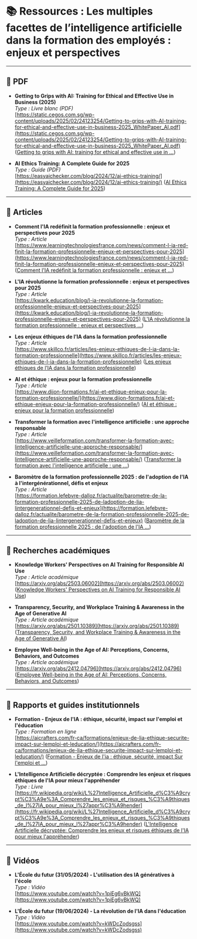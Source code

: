 # 📚 Ressources : Les multiples facettes de l’intelligence artificielle dans la formation des employés : enjeux et perspectives

---

## 📄 PDF

- **Getting to Grips with AI: Training for Ethical and Effective Use in Business (2025)**  
  *Type : Livre blanc (PDF)*  
  [https://static.cegos.com.sg/wp-content/uploads/2025/02/24123254/Getting-to-grips-with-AI-training-for-ethical-and-effective-use-in-business-2025_WhitePaper_AI.pdf](https://static.cegos.com.sg/wp-content/uploads/2025/02/24123254/Getting-to-grips-with-AI-training-for-ethical-and-effective-use-in-business-2025_WhitePaper_AI.pdf) ([Getting to grips with AI: training for ethical and effective use in ...](https://static.cegos.com.sg/wp-content/uploads/2025/02/24123254/Getting-to-grips-with-AI-training-for-ethical-and-effective-use-in-business-2025_WhitePaper_AI.pdf?utm_source=chatgpt.com))

- **AI Ethics Training: A Complete Guide for 2025**  
  *Type : Guide (PDF)*  
  [https://easyaichecker.com/blog/2024/12/ai-ethics-training/](https://easyaichecker.com/blog/2024/12/ai-ethics-training/) ([AI Ethics Training: A Complete Guide for 2025](https://easyaichecker.com/blog/2024/12/ai-ethics-training/?utm_source=chatgpt.com))

---

## 📰 Articles

- **Comment l'IA redéfinit la formation professionnelle : enjeux et perspectives pour 2025**  
  *Type : Article*  
  [https://www.learningtechnologiesfrance.com/news/comment-l-ia-red-finit-la-formation-professionnelle-enjeux-et-perspectives-pour-2025](https://www.learningtechnologiesfrance.com/news/comment-l-ia-red-finit-la-formation-professionnelle-enjeux-et-perspectives-pour-2025) ([Comment l'IA redéfinit la formation professionnelle : enjeux et ...](https://www.learningtechnologiesfrance.com/news/comment-l-ia-red-finit-la-formation-professionnelle-enjeux-et-perspectives-pour-2025?utm_source=chatgpt.com))

- **L'IA révolutionne la formation professionnelle : enjeux et perspectives pour 2025**  
  *Type : Article*  
  [https://kwark.education/blog/l-ia-revolutionne-la-formation-professionnelle-enjeux-et-perspectives-pour-2025](https://kwark.education/blog/l-ia-revolutionne-la-formation-professionnelle-enjeux-et-perspectives-pour-2025) ([L'IA révolutionne la formation professionnelle : enjeux et perspectives ...](https://kwark.education/blog/l-ia-revolutionne-la-formation-professionnelle-enjeux-et-perspectives-pour-2025?utm_source=chatgpt.com))

- **Les enjeux éthiques de l’IA dans la formation professionnelle**  
  *Type : Article*  
  [https://www.skillco.fr/articles/les-enjeux-ethiques-de-l-ia-dans-la-formation-professionnelle](https://www.skillco.fr/articles/les-enjeux-ethiques-de-l-ia-dans-la-formation-professionnelle) ([Les enjeux éthiques de l’IA dans la formation professionnelle](https://www.skillco.fr/articles/les-enjeux-ethiques-de-l-ia-dans-la-formation-professionnelle?utm_source=chatgpt.com))

- **AI et éthique : enjeux pour la formation professionnelle**  
  *Type : Article*  
  [https://www.dijon-formations.fr/ai-et-ethique-enjeux-pour-la-formation-professionnelle/](https://www.dijon-formations.fr/ai-et-ethique-enjeux-pour-la-formation-professionnelle/) ([AI et éthique : enjeux pour la formation professionnelle](https://www.dijon-formations.fr/ai-et-ethique-enjeux-pour-la-formation-professionnelle/?utm_source=chatgpt.com))

- **Transformer la formation avec l'intelligence artificielle : une approche responsable**  
  *Type : Article*  
  [https://www.veilleformation.com/transformer-la-formation-avec-lintelligence-artificielle-une-approche-responsable/](https://www.veilleformation.com/transformer-la-formation-avec-lintelligence-artificielle-une-approche-responsable/) ([Transformer la formation avec l'intelligence artificielle : une ...](https://www.veilleformation.com/transformer-la-formation-avec-lintelligence-artificielle-une-approche-responsable/?utm_source=chatgpt.com))

- **Baromètre de la formation professionnelle 2025 : de l'adoption de l'IA à l'intergénérationnel, défis et enjeux**  
  *Type : Article*  
  [https://formation.lefebvre-dalloz.fr/actualite/barometre-de-la-formation-professionnelle-2025-de-ladoption-de-lia-lintergenerationnel-defis-et-enjeux](https://formation.lefebvre-dalloz.fr/actualite/barometre-de-la-formation-professionnelle-2025-de-ladoption-de-lia-lintergenerationnel-defis-et-enjeux) ([Baromètre de la formation professionnelle 2025 : de l'adoption de l'IA ...](https://formation.lefebvre-dalloz.fr/actualite/barometre-de-la-formation-professionnelle-2025-de-ladoption-de-lia-lintergenerationnel-defis-et-enjeux?utm_source=chatgpt.com))

---

## 🧪 Recherches académiques

- **Knowledge Workers' Perspectives on AI Training for Responsible AI Use**  
  *Type : Article académique*  
  [https://arxiv.org/abs/2503.06002](https://arxiv.org/abs/2503.06002) ([Knowledge Workers' Perspectives on AI Training for Responsible AI Use](https://arxiv.org/abs/2503.06002?utm_source=chatgpt.com))

- **Transparency, Security, and Workplace Training & Awareness in the Age of Generative AI**  
  *Type : Article académique*  
  [https://arxiv.org/abs/2501.10389](https://arxiv.org/abs/2501.10389) ([Transparency, Security, and Workplace Training & Awareness in the Age of Generative AI](https://arxiv.org/abs/2501.10389?utm_source=chatgpt.com))

- **Employee Well-being in the Age of AI: Perceptions, Concerns, Behaviors, and Outcomes**  
  *Type : Article académique*  
  [https://arxiv.org/abs/2412.04796](https://arxiv.org/abs/2412.04796) ([Employee Well-being in the Age of AI: Perceptions, Concerns, Behaviors, and Outcomes](https://arxiv.org/abs/2412.04796?utm_source=chatgpt.com))

---

## 🧠 Rapports et guides institutionnels

- **Formation - Enjeux de l'IA : éthique, sécurité, impact sur l'emploi et l'éducation**  
  *Type : Formation en ligne*  
  [https://aicrafters.com/fr-ca/formations/enjeux-de-lia-ethique-securite-impact-sur-lemploi-et-leducation/](https://aicrafters.com/fr-ca/formations/enjeux-de-lia-ethique-securite-impact-sur-lemploi-et-leducation/) ([Formation - Enjeux de l'ia : éthique, sécurité, impact Sur l'emploi et ...](https://aicrafters.com/fr-ca/formations/enjeux-de-lia-ethique-securite-impact-sur-lemploi-et-leducation/?utm_source=chatgpt.com))

- **L'Intelligence Artificielle décryptée : Comprendre les enjeux et risques éthiques de l'IA pour mieux l'appréhender**  
  *Type : Livre*  
  [https://fr.wikipedia.org/wiki/L%27Intelligence_Artificielle_d%C3%A9crypt%C3%A9e%3A_Comprendre_les_enjeux_et_risques_%C3%A9thiques_de_l%27IA_pour_mieux_l%27appr%C3%A9hender](https://fr.wikipedia.org/wiki/L%27Intelligence_Artificielle_d%C3%A9crypt%C3%A9e%3A_Comprendre_les_enjeux_et_risques_%C3%A9thiques_de_l%27IA_pour_mieux_l%27appr%C3%A9hender) ([L'Intelligence Artificielle décryptée: Comprendre les enjeux et risques éthiques de l'IA pour mieux l'appréhender](https://fr.wikipedia.org/wiki/L%27Intelligence_Artificielle_d%C3%A9crypt%C3%A9e%3A_Comprendre_les_enjeux_et_risques_%C3%A9thiques_de_l%27IA_pour_mieux_l%27appr%C3%A9hender?utm_source=chatgpt.com))

---

## 🎥 Vidéos

- **L'École du futur (31/05/2024) - L'utilisation des IA génératives à l'école**  
  *Type : Vidéo*  
  [https://www.youtube.com/watch?v=1piEg6vBkWQ](https://www.youtube.com/watch?v=1piEg6vBkWQ)

- **L'École du futur (19/06/2024) - La révolution de l'IA dans l'éducation**  
  *Type : Vidéo*  
  [https://www.youtube.com/watch?v=kWDcZodsgss](https://www.youtube.com/watch?v=kWDcZodsgss)


